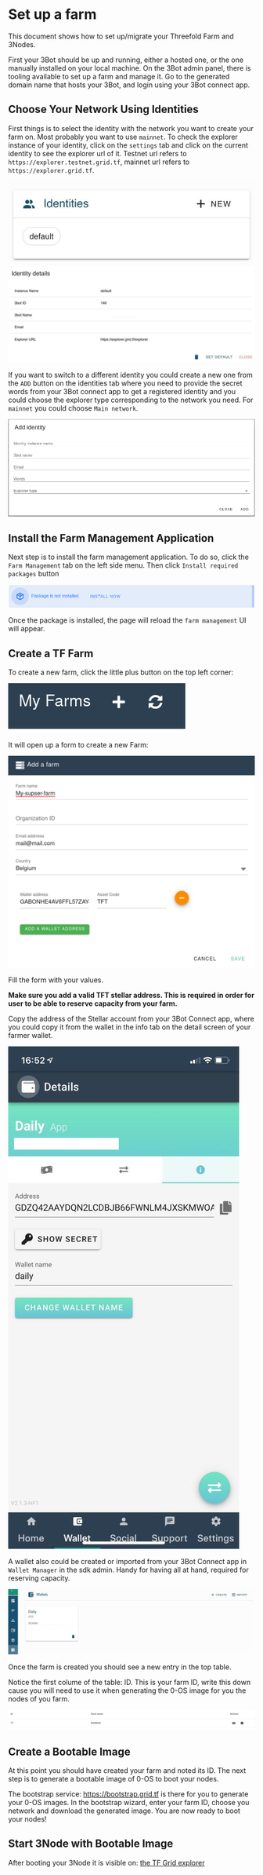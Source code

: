 
# Set up a farm

This document shows how to set up/migrate your Threefold Farm and 3Nodes. 

First your 3Bot should be up and running, either a hosted one, or the one manually installed on your local machine. On the 3Bot admin panel, there is tooling available to set up a farm and manage it. 
Go to the generated domain name that hosts your 3Bot, and login using your 3Bot connect app. 

## Choose Your Network Using Identities

First things is to select the identity with the network you want to create your farm on. Most probably you want to use `mainnet`.
To check the explorer instance of your identity, click on the `settings` tab and click on the current identity to see the explorer url of it.
Testnet url refers to `https://explorer.testnet.grid.tf`, mainnet url refers to `https://explorer.grid.tf`. 

![identity_list](./img/identity_list.png)
![identity_details](./img/identity_details.png)

If you want to switch to a different identity you could create a new one from the `ADD` button on the identities tab where you need to provide the secret words from your 3Bot connect app to get a registered identity and you could choose the explorer type corresponding to the network you need. For `mainnet` you could choose `Main network`.

![new_identity_form](./img/new_identity_form.png)

## Install the Farm Management Application

Next step is to install the farm management application. To do so, click the `Farm Management` tab on the left side menu.
Then click `Install required packages` button

![install_package](./img/install_packages.png)

Once the package is installed, the page will reload the `farm management` UI will appear.

## Create a TF Farm

To create a new farm, click the little plus button on the top left corner:

![add farm](./img/add_farm.png)

It will open up a form to create a new Farm:

![new farm](./img/new_farm.png)

Fill the form with your values. 

**Make sure you add a valid TFT stellar address. This is required in order for user to be able to reserve capacity from your farm.**

Copy the address of the Stellar account from your 3Bot Connect app, where you could copy it from the wallet in the info tab on the detail screen of your farmer wallet.

![detail_3bot](./img/detail_3bot_connect.png)

A wallet also could be created or imported from your 3Bot Connect app in `Wallet Manager` in the sdk admin. Handy for having all at hand, required for reserving capacity. 


![wallet_in_jsng](./img/wallet_in_jsng.png)

Once the farm is created you should see a new entry in the top table.

Notice the first colume of the table: ID. This is your farm ID, write this down cause you will need to use it when generating the 0-OS image for you the nodes of you farm.

![farm table](./img/farm_table.png)

## Create a Bootable Image

At this point you should have created your farm and noted its ID. The next step is to generate a bootable image of 0-OS to boot your nodes.

The bootstrap service: https://bootstrap.grid.tf is there for you to generate your 0-OS images.
In the bootstrap wizard, enter your farm ID, choose you network and download the generated image.
You are now ready to boot your nodes!

## Start 3Node with Bootable Image

After booting your 3Node it is visible on: [the TF Grid explorer](https://explorer.grid.tf)
